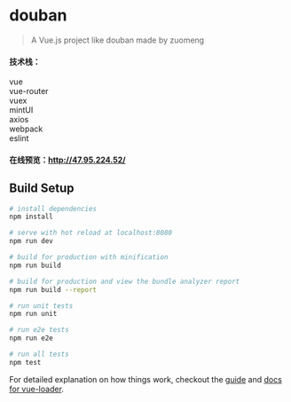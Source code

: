 # douban

> A Vue.js project like douban made by zuomeng
#### 技术栈：
vue<br>
vue-router<br>
vuex<br>
mintUI<br>
axios<br>
webpack<br>
eslint<br>
#### 在线预览：http://47.95.224.52/

## Build Setup

``` bash
# install dependencies
npm install

# serve with hot reload at localhost:8080
npm run dev

# build for production with minification
npm run build

# build for production and view the bundle analyzer report
npm run build --report

# run unit tests
npm run unit

# run e2e tests
npm run e2e

# run all tests
npm test
```

For detailed explanation on how things work, checkout the [guide](http://vuejs-templates.github.io/webpack/) and [docs for vue-loader](http://vuejs.github.io/vue-loader).
